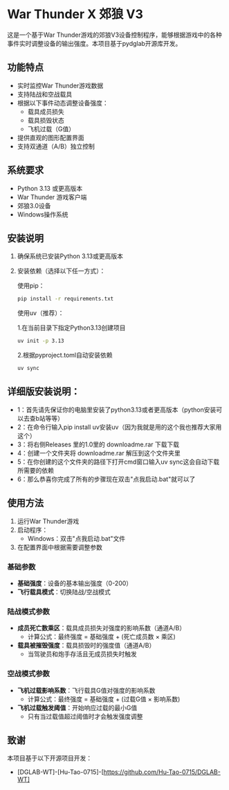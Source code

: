 # War Thunder X 郊狼 V3

这是一个基于War Thunder游戏的郊狼V3设备控制程序，能够根据游戏中的各种事件实时调整设备的输出强度。本项目基于pydglab开源库开发。

## 功能特点

- 实时监控War Thunder游戏数据
- 支持陆战和空战载具
- 根据以下事件动态调整设备强度：
  - 载具成员损失
  - 载具损毁状态
  - 飞机过载（G值）
- 提供直观的图形配置界面
- 支持双通道（A/B）独立控制

## 系统要求

- Python 3.13 或更高版本
- War Thunder 游戏客户端
- 郊狼3.0设备
- Windows操作系统

## 安装说明

1. 确保系统已安装Python 3.13或更高版本
2. 安装依赖（选择以下任一方式）：

   使用pip：
   ```bash
   pip install -r requirements.txt
   ```

   使用uv（推荐）：

   1.在当前目录下指定Python3.13创建项目
   ```bash
   uv init -p 3.13
   ```
   2.根据pyproject.toml自动安装依赖
   ```bash
   uv sync 
   ```
## 详细版安装说明：
- 1：首先请先保证你的电脑里安装了python3.13或者更高版本（python安装可以去查b站等等）
- 2：在命令行输入pip install uv安装uv（因为我就是用的这个我也推荐大家用这个）
- 3：将右侧Releases 里的1.0里的 downloadme.rar 下载下载
- 4：创建一个文件夹将 downloadme.rar 解压到这个文件夹里
- 5：在你创建的这个文件夹的路径下打开cmd窗口输入uv sync这会自动下载所需要的依赖
- 6：那么恭喜你完成了所有的步骤现在双击"点我启动.bat"就可以了

## 使用方法

1. 运行War Thunder游戏
2. 启动程序：
   - Windows：双击"点我启动.bat"文件
3. 在配置界面中根据需要调整参数

### 基础参数
- **基础强度**：设备的基本输出强度（0-200）
- **飞行载具模式**：切换陆战/空战模式

### 陆战模式参数
- **成员死亡数乘区**：载具成员损失对强度的影响系数（通道A/B）
  - 计算公式：最终强度 = 基础强度 + (死亡成员数 × 乘区)
- **载具被摧毁强度**：载具损毁时的强度值（通道A/B）
  - 当驾驶员和炮手存活且无成员损失时触发

### 空战模式参数
- **飞机过载影响系数**：飞行载具G值对强度的影响系数
  - 计算公式：最终强度 = 基础强度 + (过载G值 × 影响系数)
- **飞机过载触发阈值**：开始响应过载的最小G值
  - 只有当过载值超过阈值时才会触发强度调整

## 致谢
本项目基于以下开源项目开发：
- [DGLAB-WT]-[Hu-Tao-0715]-[https://github.com/Hu-Tao-0715/DGLAB-WT]
